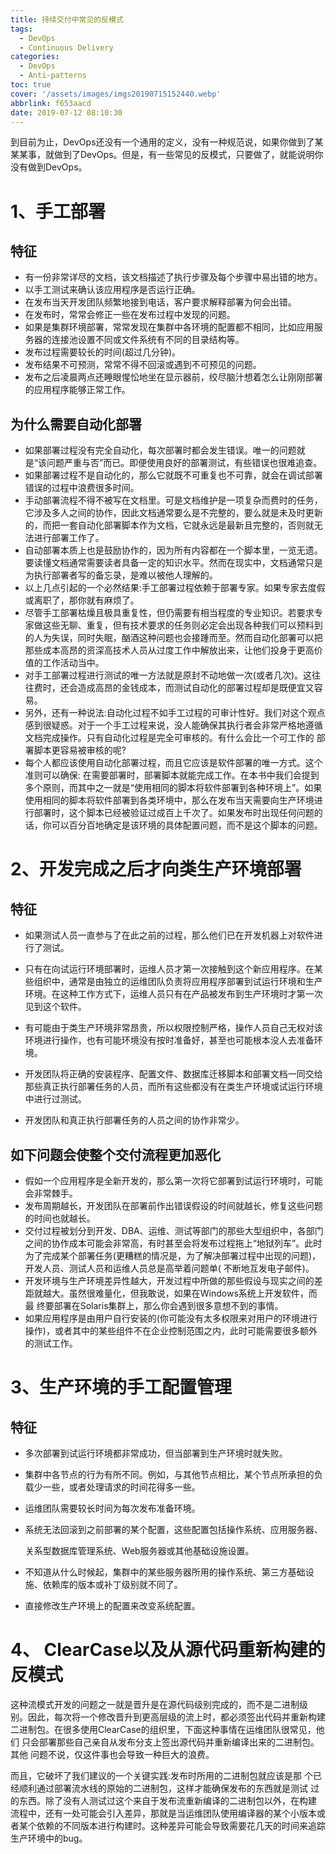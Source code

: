 ```yaml
---
title: 持续交付中常见的反模式
tags:
  - DevOps
  - Continuous Delivery
categories:
  - DevOps
  - Anti-patterns
toc: true
cover: '/assets/images/imgs20190715152440.webp'
abbrlink: f653aacd
date: 2019-07-12 08:10:30
---
```


到目前为止，DevOps还没有一个通用的定义，没有一种规范说，如果你做到了某某某事，就做到了DevOps。但是，有一些常见的反模式，只要做了，就能说明你没有做到DevOps。

<!-- more -->

# 1、手工部署

## 特征

- 有一份非常详尽的文档，该文档描述了执行步骤及每个步骤中易出错的地方。
- 以手工测试来确认该应用程序是否运行正确。
- 在发布当天开发团队频繁地接到电话，客户要求解释部署为何会出错。
- 在发布时，常常会修正一些在发布过程中发现的问题。
- 如果是集群环境部署，常常发现在集群中各环境的配置都不相同，比如应用服务器的连接池设置不同或文件系统有不同的目录结构等。
- 发布过程需要较长的时间(超过几分钟)。
- 发布结果不可预测，常常不得不回滚或遇到不可预见的问题。
- 发布之后凌晨两点还睡眼惺忪地坐在显示器前，绞尽脑汁想着怎么让刚刚部署的应用程序能够正常工作。

## 为什么需要自动化部署

- 如果部署过程没有完全自动化，每次部署时都会发生错误。唯一的问题就是“该问题严重与否”而已。即便使用良好的部署测试，有些错误也很难追查。
- 如果部署过程不是自动化的，那么它就既不可重复也不可靠，就会在调试部署错误的过程中浪费很多时间。
- 手动部署流程不得不被写在文档里。可是文档维护是一项复杂而费时的任务， 它涉及多人之间的协作，因此文档通常要么是不完整的，要么就是未及时更新
  的，而把一套自动化部署脚本作为文档，它就永远是最新且完整的，否则就无 法进行部署工作了。
- 自动部署本质上也是鼓励协作的，因为所有内容都在一个脚本里，一览无遗。要读懂文档通常需要读者具备一定的知识水平。然而在现实中，文档通常只是为执行部署者写的备忘录，是难以被他人理解的。
- 以上几点引起的一个必然结果:手工部署过程依赖于部署专家。如果专家去度假或离职了，那你就有麻烦了。
- 尽管手工部署枯燥且极具重复性，但仍需要有相当程度的专业知识。若要求专家做这些无聊、重复，但有技术要求的任务则必定会出现各种我们可以预料到
  的人为失误，同时失眠，酗酒这种问题也会接踵而至。然而自动化部署可以把 那些成本高昂的资深高技术人员从过度工作中解放出来，让他们投身于更高价
  值的工作活动当中。
- 对手工部署过程进行测试的唯一方法就是原封不动地做一次(或者几次)。这往往费时，还会造成高昂的金钱成本，而测试自动化的部署过程却是既便宜又容易。
- 另外，还有一种说法:自动化过程不如手工过程的可审计性好。我们对这个观点感到很疑惑。对于一个手工过程来说，没人能确保其执行者会非常严格地遵循文档完成操作。只有自动化过程是完全可审核的。有什么会比一个可工作的
  部署脚本更容易被审核的呢?
- 每个人都应该使用自动化部署过程，而且它应该是软件部署的唯一方式。这个准则可以确保:
  在需要部署时，部署脚本就能完成工作。在本书中我们会提到多个原则，而其中之一就是“使用相同的脚本将软件部署到各种环境上”。如果
  使用相同的脚本将软件部署到各类环境中，那么在发布当天需要向生产环境进行部署时，这个脚本已经被验证过成百上千次了。如果发布时出现任何问题的话，你可以百分百地确定是该环境的具体配置问题，而不是这个脚本的问题。

# 2、开发完成之后才向类生产环境部署

## 特征

- 如果测试人员一直参与了在此之前的过程，那么他们已在开发机器上对软件进行了测试。

- 只有在向试运行环境部署时，运维人员才第一次接触到这个新应用程序。在某些组织中，通常是由独立的运维团队负责将应用程序部署到试运行环境和生产
  环境。在这种工作方式下，运维人员只有在产品被发布到生产环境时才第一次 见到这个软件。

- 有可能由于类生产环境非常昂贵，所以权限控制严格，操作人员自己无权对该环境进行操作，也有可能环境没有按时准备好，甚至也可能根本没人去准备环境。

- 开发团队将正确的安装程序、配置文件、数据库迁移脚本和部署文档一同交给那些真正执行部署任务的人员，而所有这些都没有在类生产环境或试运行环境
  中进行过测试。

- 开发团队和真正执行部署任务的人员之间的协作非常少。

## 如下问题会使整个交付流程更加恶化

- 假如一个应用程序是全新开发的，那么第一次将它部署到试运行环境时，可能会非常棘手。
- 发布周期越长，开发团队在部署前作出错误假设的时间就越长，修复这些问题的时间也就越长。
- 交付过程被划分到开发、DBA、运维、测试等部门的那些大型组织中，各部门 之间的协作成本可能会非常高，有时甚至会将发布过程拖上“地狱列车”。此时
  为了完成某个部署任务(更糟糕的情况是，为了解决部署过程中出现的问题)， 开发人员、测试人员和运维人员总是高举着问题单(
  不断地互发电子邮件)。
- 开发环境与生产环境差异性越大，开发过程中所做的那些假设与现实之间的差 距就越大。虽然很难量化，但我敢说，如果在Windows系统上开发软件，而最
  终要部署在Solaris集群上，那么你会遇到很多意想不到的事情。
- 如果应用程序是由用户自行安装的(你可能没有太多权限来对用户的环境进行操作)，或者其中的某些组件不在企业控制范围之内，此时可能需要很多额外的测试工作。

# 3、生产环境的手工配置管理

## 特征

- 多次部署到试运行环境都非常成功，但当部署到生产环境时就失败。

- 集群中各节点的行为有所不同。例如，与其他节点相比，某个节点所承担的负载少一些，或者处理请求的时间花得多一些。

- 运维团队需要较长时间为每次发布准备环境。

- 系统无法回滚到之前部署的某个配置，这些配置包括操作系统、应用服务器、

  关系型数据库管理系统、Web服务器或其他基础设施设置。

- 不知道从什么时候起，集群中的某些服务器所用的操作系统、第三方基础设施、依赖库的版本或补丁级别就不同了。

- 直接修改生产环境上的配置来改变系统配置。

# 4、 ClearCase以及从源代码重新构建的反模式

这种流模式开发的问题之一就是晋升是在源代码级别完成的，而不是二进制级 别。因此，每次将一个修改晋升到更高层级的流上时，都必须签出代码并重新构建
二进制包。在很多使用ClearCase的组织里，下面这种事情在运维团队很常见，他们 只会部署那些自己亲自从发布分支上签出源代码并重新编译出来的二进制包。其他
问题不说，仅这件事也会导致一种巨大的浪费。

而且，它破坏了我们建议的一个关键实践:发布时所用的二进制包就应该是那 个已经顺利通过部署流水线的原始的二进制包，这样才能确保发布的东西就是测试
过的东西。除了没有人测试过这个来自于发布流重新编译的二进制包以外，在构建 流程中，还有一处可能会引入差异，那就是当运维团队使用编译器的某个小版本或
者某个依赖的不同版本进行构建时。这种差异可能会导致需要花几天的时间来追踪 生产环境中的bug。 

